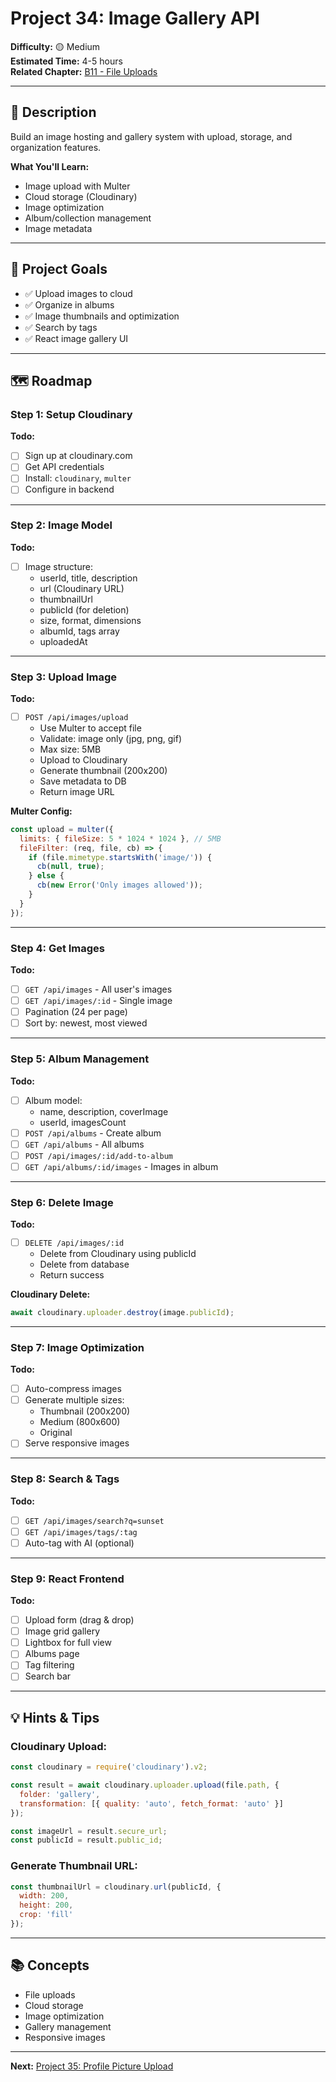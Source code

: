 # Project 34: Image Gallery API

**Difficulty:** 🟡 Medium  
**Estimated Time:** 4-5 hours  
**Related Chapter:** [B11 - File Uploads](../chapters/B11_FILE_UPLOADS.md)

---

## 📝 Description

Build an image hosting and gallery system with upload, storage, and organization features.

**What You'll Learn:**
- Image upload with Multer
- Cloud storage (Cloudinary)
- Image optimization
- Album/collection management
- Image metadata

---

## 🎯 Project Goals

- ✅ Upload images to cloud
- ✅ Organize in albums
- ✅ Image thumbnails and optimization
- ✅ Search by tags
- ✅ React image gallery UI

---

## 🗺️ Roadmap

### Step 1: Setup Cloudinary
**Todo:**
- [ ] Sign up at cloudinary.com
- [ ] Get API credentials
- [ ] Install: `cloudinary`, `multer`
- [ ] Configure in backend

---

### Step 2: Image Model
**Todo:**
- [ ] Image structure:
  - userId, title, description
  - url (Cloudinary URL)
  - thumbnailUrl
  - publicId (for deletion)
  - size, format, dimensions
  - albumId, tags array
  - uploadedAt

---

### Step 3: Upload Image
**Todo:**
- [ ] `POST /api/images/upload`
  - Use Multer to accept file
  - Validate: image only (jpg, png, gif)
  - Max size: 5MB
  - Upload to Cloudinary
  - Generate thumbnail (200x200)
  - Save metadata to DB
  - Return image URL

**Multer Config:**
```javascript
const upload = multer({
  limits: { fileSize: 5 * 1024 * 1024 }, // 5MB
  fileFilter: (req, file, cb) => {
    if (file.mimetype.startsWith('image/')) {
      cb(null, true);
    } else {
      cb(new Error('Only images allowed'));
    }
  }
});
```

---

### Step 4: Get Images
**Todo:**
- [ ] `GET /api/images` - All user's images
- [ ] `GET /api/images/:id` - Single image
- [ ] Pagination (24 per page)
- [ ] Sort by: newest, most viewed

---

### Step 5: Album Management
**Todo:**
- [ ] Album model:
  - name, description, coverImage
  - userId, imagesCount
- [ ] `POST /api/albums` - Create album
- [ ] `GET /api/albums` - All albums
- [ ] `POST /api/images/:id/add-to-album`
- [ ] `GET /api/albums/:id/images` - Images in album

---

### Step 6: Delete Image
**Todo:**
- [ ] `DELETE /api/images/:id`
  - Delete from Cloudinary using publicId
  - Delete from database
  - Return success

**Cloudinary Delete:**
```javascript
await cloudinary.uploader.destroy(image.publicId);
```

---

### Step 7: Image Optimization
**Todo:**
- [ ] Auto-compress images
- [ ] Generate multiple sizes:
  - Thumbnail (200x200)
  - Medium (800x600)
  - Original
- [ ] Serve responsive images

---

### Step 8: Search & Tags
**Todo:**
- [ ] `GET /api/images/search?q=sunset`
- [ ] `GET /api/images/tags/:tag`
- [ ] Auto-tag with AI (optional)

---

### Step 9: React Frontend
**Todo:**
- [ ] Upload form (drag & drop)
- [ ] Image grid gallery
- [ ] Lightbox for full view
- [ ] Albums page
- [ ] Tag filtering
- [ ] Search bar

---

## 💡 Hints & Tips

### Cloudinary Upload:
```javascript
const cloudinary = require('cloudinary').v2;

const result = await cloudinary.uploader.upload(file.path, {
  folder: 'gallery',
  transformation: [{ quality: 'auto', fetch_format: 'auto' }]
});

const imageUrl = result.secure_url;
const publicId = result.public_id;
```

### Generate Thumbnail URL:
```javascript
const thumbnailUrl = cloudinary.url(publicId, {
  width: 200,
  height: 200,
  crop: 'fill'
});
```

---

## 📚 Concepts

- File uploads
- Cloud storage
- Image optimization
- Gallery management
- Responsive images

---

**Next:** [Project 35: Profile Picture Upload](35-profile-picture-upload.md)
